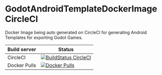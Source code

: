 # GodotAndroidTemplateDockerImageCircleCI
Docker Image being auto generated on CircleCI for generating Android Templates for exporting Godot Games.


| Build server  | Status |
|---------------|--------|
| CircleCI | [![BuildStatus CircleCI](https://circleci.com/gh/JonathanSchmalhofer/ArduinoDockerImageCircleCI.svg?style=svg)](https://circleci.com/gh/JonathanSchmalhofer/ArduinoDockerImageCircleCI) |
| Docker Pulls | [![Docker Pulls](https://img.shields.io/docker/pulls/jonathanschmalhofer/arduino-dev.svg?style=plastic)](https://hub.docker.com/r/jonathanschmalhofer/arduino-dev/) |